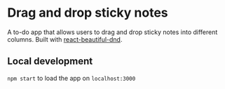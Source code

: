 # Drag and drop sticky notes

A to-do app that allows users to drag and drop sticky notes into different columns. Built with [react-beautiful-dnd](https://github.com/atlassian/react-beautiful-dnd).

## Local development

`npm start` to load the app on `localhost:3000`

